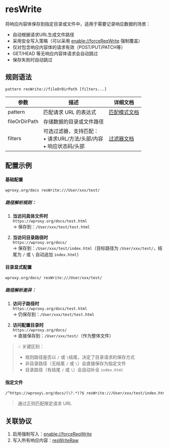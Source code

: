# resWrite
将响应内容体保存到指定目录或文件中，适用于需要记录响应数据的场景：
- 自动根据请求URL生成文件路径
- 采用安全写入策略（可以采用 [enable://forceReqWrite](./enable) 强制覆盖）
- 仅对包含响应内容体的请求有效（POST/PUT/PATCH等）
- GET/HEAD 等无响应内容体请求会自动跳过
- 保存失败时自动跳过

## 规则语法
``` txt
pattern resWrite://fileOrDirPath [filters...]
```

| 参数    | 描述                                                         | 详细文档                  |
| ------- | ------------------------------------------------------------ | ------------------------- |
| pattern | 匹配请求 URL 的表达式                                        | [匹配模式文档](./pattern) |
| fileOrDirPath   | 存储数据的目录或文件路径 | |
| filters | 可选过滤器，支持匹配：<br/>• 请求URL/方法/头部/内容<br/>• 响应状态码/头部 | [过滤器文档](./filters) |

## 配置示例

#### 基础配置
```txt
wproxy.org/docs resWrite:///User/xxx/test/
```
##### 路径解析规则：
1. **当访问具体文件时**  
   `https://wproxy.org/docs/test.html`  
   → 保存到：`/User/xxx/test/test.html`

2. **当访问目录路径时**  
   `https://wproxy.org/docs/`  
   → 保存到：`/User/xxx/test/index.html`（目标路径为 `/User/xxx/test/`，结尾为 `/` 或 `\` 自动追加 `index.html`）

#### 目录显式配置
```txt
wproxy.org/docs/ resWrite:///User/xxx/test/
```
##### 路径解析差异：
1. **访问子路径时**  
   `https://wproxy.org/docs/test.html`  
   → 仍保存到：`/User/xxx/test/test.html`

2. **访问配置目录时**  
   `https://wproxy.org/docs/`  
   → 直接保存到：`/User/xxx/test/`（作为整体文件）

> 💡 关键区别：  
> - 规则路径是否以 `/` 或 `\`结尾，决定了目录请求的保存方式  
> - 非目录路径（无结尾 `/` 或 `\`）会直接保存为指定文件
> - 目录路径（有结尾 `/` 或 `\`）会自动补全 `index.html`

#### 指定文件
``` txt
/^https://wproxy\.org/docs/(\?.*)?$ resWrite:///User/xxx/test/index.html
```
> 通过正则匹配限定请求 URL

## 关联协议
1. 启用强制写入：[enable://forceReqWrite](./enable)
2. 写入所有响应内容：[resWriteRaw](./resWriteRaw)
